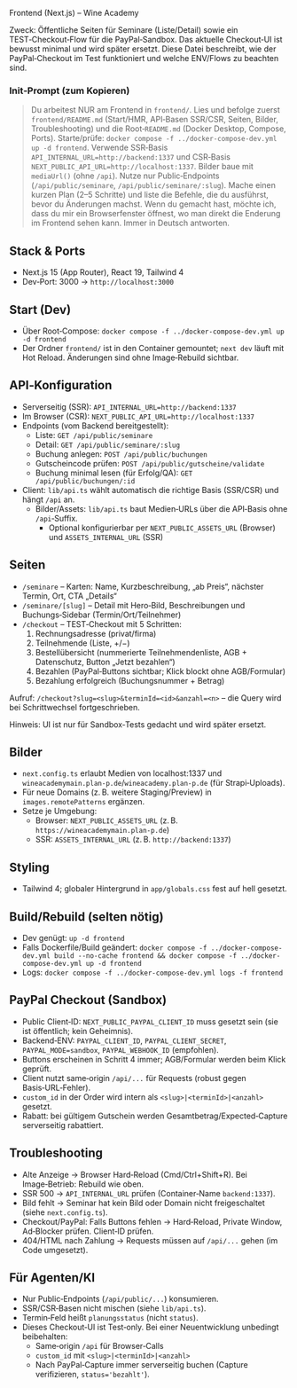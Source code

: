 Frontend (Next.js) – Wine Academy

Zweck: Öffentliche Seiten für Seminare (Liste/Detail) sowie ein TEST‑Checkout‑Flow für die PayPal‑Sandbox. Das aktuelle Checkout‑UI ist bewusst minimal und wird später ersetzt. Diese Datei beschreibt, wie der PayPal‑Checkout im Test funktioniert und welche ENV/Flows zu beachten sind.

### Init‑Prompt (zum Kopieren)

> Du arbeitest NUR am Frontend in `frontend/`. Lies und befolge zuerst `frontend/README.md` (Start/HMR, API‑Basen SSR/CSR, Seiten, Bilder, Troubleshooting) und die Root‑`README.md` (Docker Desktop, Compose, Ports). Starte/prüfe: `docker compose -f ../docker-compose-dev.yml up -d frontend`. Verwende SSR‑Basis `API_INTERNAL_URL=http://backend:1337` und CSR‑Basis `NEXT_PUBLIC_API_URL=http://localhost:1337`. Bilder baue mit `mediaUrl()` (ohne `/api`). Nutze nur Public‑Endpoints (`/api/public/seminare`, `/api/public/seminare/:slug`). Mache einen kurzen Plan (2–5 Schritte) und liste die Befehle, die du ausführst, bevor du Änderungen machst. Wenn du gemacht hast, möchte ich, dass du mir ein Browserfenster öffnest, wo man direkt die Enderung im Frontend sehen kann. Immer in Deutsch antworten. 

## Stack & Ports
- Next.js 15 (App Router), React 19, Tailwind 4
- Dev‑Port: 3000 → `http://localhost:3000`

## Start (Dev)
- Über Root‑Compose: `docker compose -f ../docker-compose-dev.yml up -d frontend`
- Der Ordner `frontend/` ist in den Container gemountet; `next dev` läuft mit Hot Reload. Änderungen sind ohne Image‑Rebuild sichtbar.

## API‑Konfiguration
- Serverseitig (SSR): `API_INTERNAL_URL=http://backend:1337`
- Im Browser (CSR): `NEXT_PUBLIC_API_URL=http://localhost:1337`
- Endpoints (vom Backend bereitgestellt):
  - Liste: `GET /api/public/seminare`
  - Detail: `GET /api/public/seminare/:slug`
  - Buchung anlegen: `POST /api/public/buchungen`
  - Gutscheincode prüfen: `POST /api/public/gutscheine/validate`
  - Buchung minimal lesen (für Erfolg/QA): `GET /api/public/buchungen/:id`
- Client: `lib/api.ts` wählt automatisch die richtige Basis (SSR/CSR) und hängt `/api` an.
  - Bilder/Assets: `lib/api.ts` baut Medien‑URLs über die API‑Basis ohne `/api`‑Suffix.
    - Optional konfigurierbar per `NEXT_PUBLIC_ASSETS_URL` (Browser) und `ASSETS_INTERNAL_URL` (SSR)

## Seiten
- `/seminare` – Karten: Name, Kurzbeschreibung, „ab Preis“, nächster Termin, Ort, CTA „Details“
- `/seminare/[slug]` – Detail mit Hero‑Bild, Beschreibungen und Buchungs‑Sidebar (Termin/Ort/Teilnehmer)
- `/checkout` – TEST‑Checkout mit 5 Schritten:
  1) Rechnungsadresse (privat/firma)
  2) Teilnehmende (Liste, +/−)
  3) Bestellübersicht (nummerierte Teilnehmendenliste, AGB + Datenschutz, Button „Jetzt bezahlen“)
  4) Bezahlen (PayPal‑Buttons sichtbar; Klick blockt ohne AGB/Formular)
  5) Bezahlung erfolgreich (Buchungsnummer + Betrag)

Aufruf: `/checkout?slug=<slug>&terminId=<id>&anzahl=<n>` – die Query wird bei Schrittwechsel fortgeschrieben.

Hinweis: UI ist nur für Sandbox‑Tests gedacht und wird später ersetzt.

<!-- Temporäre Testseite `/buchung-test` entfernt -->

## Bilder
- `next.config.ts` erlaubt Medien von localhost:1337 und `wineacademymain.plan-p.de`/`wineacademy.plan-p.de` (für Strapi‑Uploads).
 - Für neue Domains (z. B. weitere Staging/Preview) in `images.remotePatterns` ergänzen.
 - Setze je Umgebung:
   - Browser: `NEXT_PUBLIC_ASSETS_URL` (z. B. `https://wineacademymain.plan-p.de`)
   - SSR: `ASSETS_INTERNAL_URL` (z. B. `http://backend:1337`)

## Styling
- Tailwind 4; globaler Hintergrund in `app/globals.css` fest auf hell gesetzt.

## Build/Rebuild (selten nötig)
- Dev genügt: `up -d frontend`
- Falls Dockerfile/Build geändert: 
  `docker compose -f ../docker-compose-dev.yml build --no-cache frontend && docker compose -f ../docker-compose-dev.yml up -d frontend`
- Logs: `docker compose -f ../docker-compose-dev.yml logs -f frontend`

## PayPal Checkout (Sandbox)
- Public Client‑ID: `NEXT_PUBLIC_PAYPAL_CLIENT_ID` muss gesetzt sein (sie ist öffentlich; kein Geheimnis).
- Backend‑ENV: `PAYPAL_CLIENT_ID`, `PAYPAL_CLIENT_SECRET`, `PAYPAL_MODE=sandbox`, `PAYPAL_WEBHOOK_ID` (empfohlen).
- Buttons erscheinen in Schritt 4 immer; AGB/Formular werden beim Klick geprüft.
- Client nutzt same‑origin `/api/...` für Requests (robust gegen Basis‑URL‑Fehler).
- `custom_id` in der Order wird intern als `<slug>|<terminId>|<anzahl>` gesetzt.
- Rabatt: bei gültigem Gutschein werden Gesamtbetrag/Expected‑Capture serverseitig rabattiert.

## Troubleshooting
- Alte Anzeige → Browser Hard‑Reload (Cmd/Ctrl+Shift+R). Bei Image‑Betrieb: Rebuild wie oben.
- SSR 500 → `API_INTERNAL_URL` prüfen (Container‑Name `backend:1337`).
- Bild fehlt → Seminar hat kein Bild oder Domain nicht freigeschaltet (siehe `next.config.ts`).
- Checkout/PayPal: Falls Buttons fehlen → Hard‑Reload, Private Window, Ad‑Blocker prüfen. Client‑ID prüfen.
- 404/HTML nach Zahlung → Requests müssen auf `/api/...` gehen (im Code umgesetzt). 

## Für Agenten/KI
- Nur Public‑Endpoints (`/api/public/...`) konsumieren.
- SSR/CSR‑Basen nicht mischen (siehe `lib/api.ts`).
- Termin‑Feld heißt `planungsstatus` (nicht `status`).
- Dieses Checkout‑UI ist Test‑only. Bei einer Neuentwicklung unbedingt beibehalten:
  - Same‑origin `/api` für Browser‑Calls
  - `custom_id` mit `<slug>|<terminId>|<anzahl>`
  - Nach PayPal‑Capture immer serverseitig buchen (Capture verifizieren, `status='bezahlt'`).
